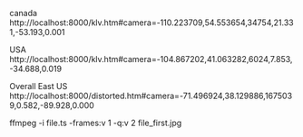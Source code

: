 
canada
http://localhost:8000/klv.htm#camera=-110.223709,54.553654,34754,21.331,-53.193,0.001

USA
http://localhost:8000/klv.htm#camera=-104.867202,41.063282,6024,7.853,-34.688,0.019

Overall East US
http://localhost:8000/distorted.htm#camera=-71.496924,38.129886,1675039,0.582,-89.928,0.000

ffmpeg -i file.ts -frames:v 1 -q:v 2 file_first.jpg

